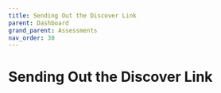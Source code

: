 ```yaml
---
title: Sending Out the Discover Link
parent: Dashboard
grand_parent: Assessments
nav_order: 30
---
```


# Sending Out the Discover Link
